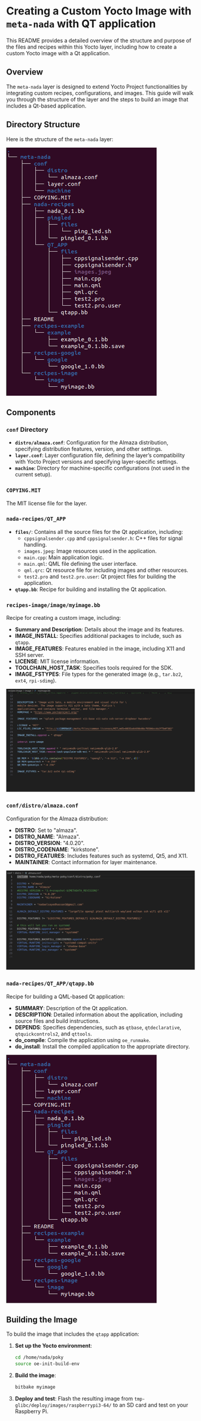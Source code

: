 # Creating a Custom Yocto Image with `meta-nada` with QT application
This README provides a detailed overview of the structure and purpose of the files and recipes within this Yocto layer, including how to create a custom Yocto image with a Qt application.

## Overview

The `meta-nada` layer is designed to extend Yocto Project functionalities by integrating custom recipes, configurations, and images. This guide will walk you through the structure of the layer and the steps to build an image that includes a Qt-based application.

## Directory Structure

Here is the structure of the `meta-nada` layer:

![2](images/2.png)

## Components

### `conf` Directory

- **`distro/almaza.conf`**: Configuration for the Almaza distribution, specifying distribution features, version, and other settings.
- **`layer.conf`**: Layer configuration file, defining the layer’s compatibility with Yocto Project versions and specifying layer-specific settings.
- **`machine`**: Directory for machine-specific configurations (not used in the current setup).


### `COPYING.MIT`

The MIT license file for the layer.

### `nada-recipes/QT_APP`

- **`files/`**: Contains all the source files for the Qt application, including:
  - `cppsignalsender.cpp` and `cppsignalsender.h`: C++ files for signal handling.
  - `images.jpeg`: Image resources used in the application.
  - `main.cpp`: Main application logic.
  - `main.qml`: QML file defining the user interface.
  - `qml.qrc`: Qt resource file for including images and other resources.
  - `test2.pro` and `test2.pro.user`: Qt project files for building the application.
- **`qtapp.bb`**: Recipe for building and installing the Qt application.

### `recipes-image/image/myimage.bb`

Recipe for creating a custom image, including:
- **Summary and Description**: Details about the image and its features.
- **IMAGE_INSTALL**: Specifies additional packages to include, such as `qtapp`.
- **IMAGE_FEATURES**: Features enabled in the image, including X11 and SSH server.
- **LICENSE**: MIT license information.
- **TOOLCHAIN_HOST_TASK**: Specifies tools required for the SDK.
- **IMAGE_FSTYPES**: File types for the generated image (e.g., `tar.bz2`, `ext4`, `rpi-sdimg`).

![2](images/3.png)


### `conf/distro/almaza.conf`

Configuration for the Almaza distribution:
- **DISTRO**: Set to "almaza".
- **DISTRO_NAME**: "Almaza".
- **DISTRO_VERSION**: "4.0.20".
- **DISTRO_CODENAME**: "kirkstone".
- **DISTRO_FEATURES**: Includes features such as systemd, Qt5, and X11.
- **MAINTAINER**: Contact information for layer maintenance.

![2](images/5.png)


### `nada-recipes/QT_APP/qtapp.bb`

Recipe for building a QML-based Qt application:
- **SUMMARY**: Description of the Qt application.
- **DESCRIPTION**: Detailed information about the application, including source files and build instructions.
- **DEPENDS**: Specifies dependencies, such as `qtbase`, `qtdeclarative`, `qtquickcontrols2`, and `qttools`.
- **do_compile**: Compile the application using `oe_runmake`.
- **do_install**: Install the compiled application to the appropriate directory.

![2](images/2.png)


## Building the Image

To build the image that includes the `qtapp` application:

1. **Set up the Yocto environment**:
    ```bash
    cd /home/nada/poky
    source oe-init-build-env
    ```

2. **Build the image**:
    ```bash
    bitbake myimage
    ```

3. **Deploy and test**:
    Flash the resulting image from `tmp-glibc/deploy/images/raspberrypi3-64/` to an SD card and test on your Raspberry Pi.

